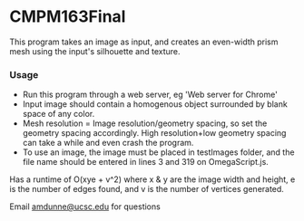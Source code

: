 # CMPM163Final

This program takes an image as input, and creates an even-width prism mesh using the input's silhouette and texture.

### Usage
- Run this program through a web server, eg 'Web server for Chrome'
- Input image should contain a homogenous object surrounded by blank space of any color.
- Mesh resolution = Image resolution/geometry spacing, so set the geometry spacing accordingly. High resolution+low geometry spacing can take a while and even crash the program.
- To use an image, the image must be placed in testImages folder, and the file name should be entered in lines 3 and 319 on OmegaScript.js.

Has a runtime of O(xye + v^2) where x & y are the image width and height, e is the number of edges found, and v is the number of vertices generated.

Email amdunne@ucsc.edu for questions